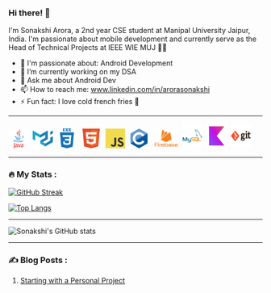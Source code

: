 ### Hi there! 👋

I'm Sonakshi Arora, a 2nd year CSE student at Manipal University Jaipur, India. I'm passionate about mobile development and currently serve as the Head of Technical Projects at IEEE WIE MUJ 👩‍💻

- 💚 I'm passionate about: Android Development
- 🔭 I’m currently working on my DSA 
- 💬 Ask me about Android Dev 
- 📫 How to reach me: www.linkedin.com/in/arorasonakshi
- ⚡ Fun fact: I love cold french fries 🍟

---

<div>
  <img src="https://github.com/devicons/devicon/blob/master/icons/java/java-original-wordmark.svg" title="Java" alt="Java" width="40" height="40"/>&nbsp;
  <img src="https://github.com/devicons/devicon/blob/master/icons/materialui/materialui-original.svg" title="Material UI" alt="Material UI" width="40" height="40"/>&nbsp;
  <img src="https://github.com/devicons/devicon/blob/master/icons/css3/css3-plain-wordmark.svg"  title="CSS3" alt="CSS" width="40" height="40"/>&nbsp;
  <img src="https://github.com/devicons/devicon/blob/master/icons/html5/html5-original.svg" title="HTML5" alt="HTML" width="40" height="40"/>&nbsp;
  <img src="https://github.com/devicons/devicon/blob/master/icons/javascript/javascript-original.svg" title="JavaScript" alt="JavaScript" width="40" height="40"/>&nbsp;
  <img src="https://github.com/devicons/devicon/blob/master/icons/c/c-original.svg" title="C" alt="C" width="40" height="40"/>&nbsp;
  <img src="https://github.com/devicons/devicon/blob/master/icons/firebase/firebase-plain-wordmark.svg" title="Firebase" alt="Firebase" width="50" height="40"/>&nbsp;
  <img src="https://github.com/devicons/devicon/blob/master/icons/mysql/mysql-original-wordmark.svg" title="MySQL"  alt="MySQL" width="40" height="50"/>&nbsp;
  <img src="https://github.com/devicons/devicon/blob/master/icons/kotlin/kotlin-original.svg" title="Kotlin"  alt="Kotlin" width="40" height="50"/>&nbsp;
  <img src="https://github.com/devicons/devicon/blob/master/icons/git/git-original-wordmark.svg" title="Git" alt="Git" width="40" height="50"/>&nbsp;
</div>

---

### :fire: My Stats :
[![GitHub Streak](http://github-readme-streak-stats.herokuapp.com?user=SonakshiA&theme=dark&hide_border=true&date_format=M%20j%5B%2C%20Y%5D)](https://git.io/streak-stats)


[![Top Langs](https://github-readme-stats.vercel.app/api/top-langs/?username=SonakshiA&layout=compact&theme=vision-friendly-dark)](https://github.com/anuraghazra/github-readme-stats)

---

![Sonakshi's GitHub stats](https://github-readme-stats.vercel.app/api?username=SonakshiA&theme=dark&show_icons=true)

---

### :writing_hand: Blog Posts :

1. [Starting with a Personal Project](https://medium.com/@ieee.wiemuj/starting-with-a-personal-project-d0781fc0b6bf)

